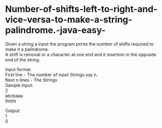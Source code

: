 # Number-of-shifts-left-to-right-and-vice-versa-to-make-a-string-palindrome.-java-easy-
Given a string a input the program prints the number of shifts required to make it a palindrome.<br>
A shift is removal or a character at one end and it insertion in the opposite end of the string.<br>

Input format:<br>
First line - The number of input Strings say n.<br>
Next n lines - The Strings<br>
Sample input:   <br>
2               <br>
abcbaaa         <br>
thttht          <br>

Output:         <br>
1               <br>
0               <br>

